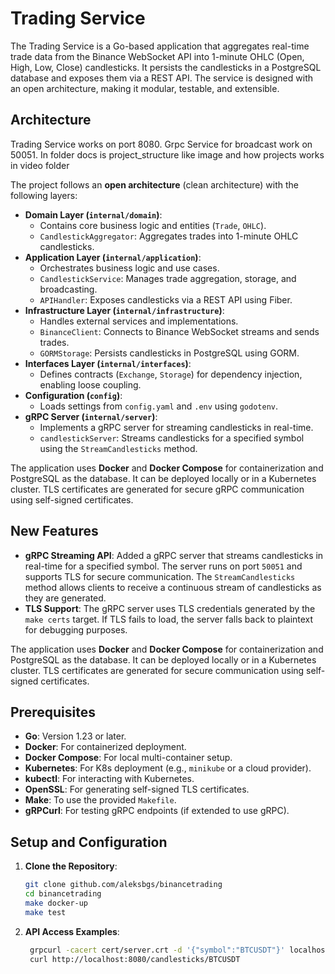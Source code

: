 # Trading Service

The Trading Service is a Go-based application that aggregates real-time trade data from the Binance WebSocket API into 1-minute OHLC (Open, High, Low, Close) candlesticks. It persists the candlesticks in a PostgreSQL database and exposes them via a REST API. The service is designed with an open architecture, making it modular, testable, and extensible.

## Architecture 

Trading Service works on port 8080.
Grpc Service for broadcast work on 50051.
In folder docs is project_structure like image and how projects works in video folder

The project follows an **open architecture** (clean architecture) with the following layers:

- **Domain Layer (`internal/domain`)**:
    - Contains core business logic and entities (`Trade`, `OHLC`).
    - `CandlestickAggregator`: Aggregates trades into 1-minute OHLC candlesticks.
- **Application Layer (`internal/application`)**:
    - Orchestrates business logic and use cases.
    - `CandlestickService`: Manages trade aggregation, storage, and broadcasting.
    - `APIHandler`: Exposes candlesticks via a REST API using Fiber.
- **Infrastructure Layer (`internal/infrastructure`)**:
    - Handles external services and implementations.
    - `BinanceClient`: Connects to Binance WebSocket streams and sends trades.
    - `GORMStorage`: Persists candlesticks in PostgreSQL using GORM.
- **Interfaces Layer (`internal/interfaces`)**:
    - Defines contracts (`Exchange`, `Storage`) for dependency injection, enabling loose coupling.
- **Configuration (`config`)**:
    - Loads settings from `config.yaml` and `.env` using `godotenv`.
- **gRPC Server (`internal/server`)**:
    - Implements a gRPC server for streaming candlesticks in real-time.
    - `candlestickServer`: Streams candlesticks for a specified symbol using the `StreamCandlesticks` method.

The application uses **Docker** and **Docker Compose** for containerization and PostgreSQL as the database. It can be deployed locally or in a Kubernetes cluster. TLS certificates are generated for secure gRPC communication using self-signed certificates.

## New Features

- **gRPC Streaming API**: Added a gRPC server that streams candlesticks in real-time for a specified symbol. The server runs on port `50051` and supports TLS for secure communication. The `StreamCandlesticks` method allows clients to receive a continuous stream of candlesticks as they are generated.
- **TLS Support**: The gRPC server uses TLS credentials generated by the `make certs` target. If TLS fails to load, the server falls back to plaintext for debugging purposes.

The application uses **Docker** and **Docker Compose** for containerization and PostgreSQL as the database. It can be deployed locally or in a Kubernetes cluster. TLS certificates are generated for secure communication using self-signed certificates.

## Prerequisites

- **Go**: Version 1.23 or later.
- **Docker**: For containerized deployment.
- **Docker Compose**: For local multi-container setup.
- **Kubernetes**: For K8s deployment (e.g., `minikube` or a cloud provider).
- **kubectl**: For interacting with Kubernetes.
- **OpenSSL**: For generating self-signed TLS certificates.
- **Make**: To use the provided `Makefile`.
- **gRPCurl**: For testing gRPC endpoints (if extended to use gRPC).

## Setup and Configuration

1. **Clone the Repository**:
   ```bash
   git clone github.com/aleksbgs/binancetrading
   cd binancetrading
   make docker-up
   make test

2. **API Access Examples**:
   ```bash
    grpcurl -cacert cert/server.crt -d '{"symbol":"BTCUSDT"}' localhost:50051 candlestick.CandlestickService/StreamCandlesticks
    curl http://localhost:8080/candlesticks/BTCUSDT
   
 




